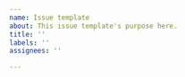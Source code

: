 ```yaml
---
name: Issue template
about: This issue template's purpose here.
title: ''
labels: ''
assignees: ''

---
```



